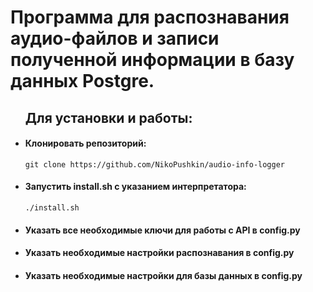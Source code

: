 <h1>Программа для распознавания аудио-файлов и записи полученной информации в базу данных Postgre.</h1>

<ul><h2>Для установки и работы:</h2>

<li><h4>Клонировать репозиторий:</h4>
  
```
git clone https://github.com/NikoPushkin/audio-info-logger
```

</li>
<li><h4>Запустить install.sh с указанием интерпретатора:</h4>

```
./install.sh
```

</li>
<li><h4>Указать все необходимые ключи для работы с API в config.py</h4></li>

<li><h4>Указать необходимые настройки распознавания в config.py</h4></li>

<li><h4>Указать необходимые настройки для базы данных в config.py</h4></li>
</ul>
